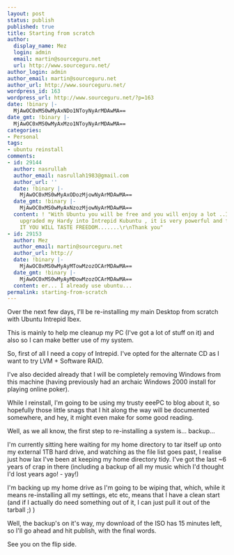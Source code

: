 ```yaml
---
layout: post
status: publish
published: true
title: Starting from scratch
author:
  display_name: Mez
  login: admin
  email: martin@sourceguru.net
  url: http://www.sourceguru.net/
author_login: admin
author_email: martin@sourceguru.net
author_url: http://www.sourceguru.net/
wordpress_id: 163
wordpress_url: http://www.sourceguru.net/?p=163
date: !binary |-
  MjAwOC0xMS0wMyAxNDo1NToyNyArMDAwMA==
date_gmt: !binary |-
  MjAwOC0xMS0wMyAxMzo1NToyNyArMDAwMA==
categories:
- Personal
tags:
- ubuntu reinstall
comments:
- id: 29144
  author: nasrullah
  author_email: nasrullah1983@gmail.com
  author_url: ''
  date: !binary |-
    MjAwOC0xMS0wMyAxODozMjowNyArMDAwMA==
  date_gmt: !binary |-
    MjAwOC0xMS0wMyAxNzozMjowNyArMDAwMA==
  content: ! "With Ubuntu you will be free and you will enjoy a lot ..I have just
    upgraded my Hardy into Intrepid Kubuntu , it is very powerful and fast OS ...TRY
    IT YOU WILL TASTE FREEDOM.......\r\nThank you"
- id: 29153
  author: Mez
  author_email: martin@sourceguru.net
  author_url: http://
  date: !binary |-
    MjAwOC0xMS0wMyAyMTowMzozOCArMDAwMA==
  date_gmt: !binary |-
    MjAwOC0xMS0wMyAyMDowMzozOCArMDAwMA==
  content: er... I already use ubuntu...
permalink: starting-from-scratch
---
```

<p>Over the next few days, I'll be re-installing my main Desktop from scratch with Ubuntu Intrepid Ibex.</p>
<p>This is mainly to help me cleanup my PC (I've got a lot of stuff on it) and also so I can make better use of my system.</p>
<p>So, first of all I need a copy of Intrepid. I've opted for the alternate CD as I want to try LVM + Software RAID.</p>
<p>I've also decided already that I will be completely removing Windows from this machine (having previously had an archaic Windows 2000 install for playing online poker).</p>
<p>While I reinstall, I'm going to be using my trusty eeePC to blog about it, so hopefully those little snags that I hit along the way will be documented somewhere, and hey, it might even make for some good reading.</p>
<p>Well, as we all know, the first step to re-installing a system is... backup...</p>
<p>I'm currently sitting here waiting for my home directory to tar itself up onto my external 1TB hard drive, and watching as the file list goes past, I realise just how lax I've been at keeping my home directory tidy. I've got the last ~6 years of crap in there (including a backup of all my music which I'd thought I'd lost years ago! - yay!)</p>
<p>I'm backing up my home drive as I'm going to be wiping that, which, while it means re-installing all my settings, etc etc, means that I have a clean start (and if I actually do need something out of it, I can just pull it out of the tarball ;) )</p>
<p>Well, the backup's on it's way, my download of the ISO has 15 minutes left, so I'll go ahead and hit publish, with the final words.</p>
<p>See you on the flip side.</p>
